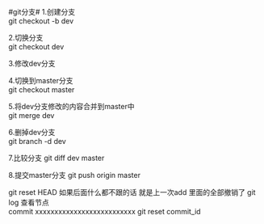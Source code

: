 ﻿#git分支#
1.创建分支  
git checkout -b dev  

2.切换分支  
git checkout dev

3.修改dev分支  

4.切换到master分支  
git checkout master

5.将dev分支修改的内容合并到master中  
git merge dev

6.删掉dev分支  
git branch -d dev

7.比较分支
git diff dev master

8.提交master分支
git push origin master



git reset HEAD 如果后面什么都不跟的话 就是上一次add 里面的全部撤销了
git log 查看节点   
commit xxxxxxxxxxxxxxxxxxxxxxxxxx 
git reset commit_id